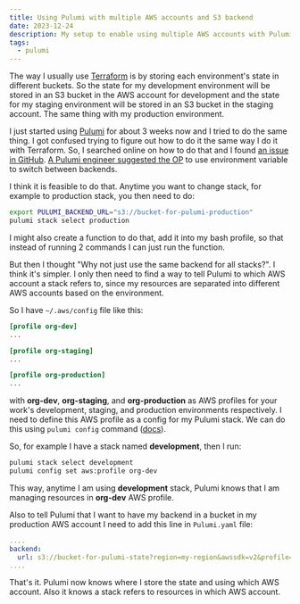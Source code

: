 ```yaml
---
title: Using Pulumi with multiple AWS accounts and S3 backend
date: 2023-12-24
description: My setup to enable using multiple AWS accounts with Pulumi
tags:
  - pulumi
---
```


The way I usually use [Terraform][terraform] is by storing each environment's state
in different buckets. So the state for my development environment will be stored
in an S3 bucket in the AWS account for development and the state for my staging
environment will be stored in an S3 bucket in the staging account. The same thing
with my production environment.

I just started using [Pulumi][pulumi] for about 3 weeks now and I tried to do
the same thing. I got confused trying to figure out how to do it the same way I
do it with Terraform. So, I searched online on how to do that and I found [an
issue in GitHub][github-issue-1]. [A Pulumi engineer suggested the
OP][github-comment-1] to use environment variable to switch between backends.

I think it is feasible to do that. Anytime you want to change stack, for example
to production stack, you then need to do:

```bash
export PULUMI_BACKEND_URL="s3://bucket-for-pulumi-production"
pulumi stack select production
```

I might also create a function to do that, add it into my bash profile, so that
instead of running 2 commands I can just run the function.

But then I thought "Why not just use the same backend for all stacks?". I think
it's simpler. I only then need to find a way to tell Pulumi to which AWS account
a stack refers to, since my resources are separated into different AWS accounts
based on the environment.

So I have `~/.aws/config` file like this:

```toml
[profile org-dev]
...

[profile org-staging]
...

[profile org-production]
...

```

with **org-dev**, **org-staging**, and **org-production** as AWS profiles for your
work's development, staging, and production environments respectively. I need
to define this AWS profile as a config for my Pulumi stack. We can do this
using `pulumi config` command ([docs][pulumi-config]).

So, for example I have a stack named **development**, then I run:

```bash
pulumi stack select development
pulumi config set aws:profile org-dev
```

This way, anytime I am using **development** stack, Pulumi knows that I am
managing resources in **org-dev** AWS profile.

Also to tell Pulumi that I want to have my backend in a bucket in my production
AWS account I need to add this line in `Pulumi.yaml` file:

```yaml
....
backend:
  url: s3://bucket-for-pulumi-state?region=my-region&awssdk=v2&profile=org-production
....
```

That's it. Pulumi now knows where I store the state and using which AWS account.
Also it knows a stack refers to resources in which AWS account.

[terraform]: https://www.terraform.io/
[pulumi]: https://pulumi.com
[pulumi-stack]: https://www.pulumi.com/docs/concepts/stack/
[pulumi-config]: https://www.pulumi.com/docs/cli/commands/pulumi_config/
[github-issue-1]: https://github.com/pulumi/pulumi/issues/3567
[github-comment-1]: https://github.com/pulumi/pulumi/issues/11182#issuecomment-1297367585
